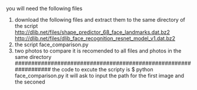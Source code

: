 you will need the following files
1. download the following files and extract them to the same directory of the script
http://dlib.net/files/shape_predictor_68_face_landmarks.dat.bz2
http://dlib.net/files/dlib_face_recognition_resnet_model_v1.dat.bz2
2. the script face_comparison.py
3. two photos to compare 
it is recomended to all files and photos in the same directory
#################################################################
 the code to excute the scripty is 
$ python face_comparison.py
it will ask to input the path for the first image and the seconed 

